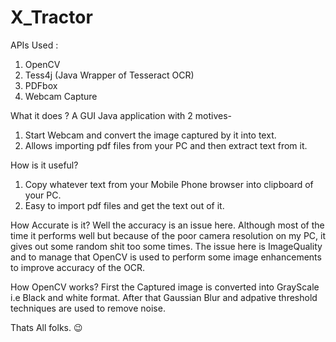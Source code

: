 # X_Tractor

APIs Used :
1. OpenCV
2. Tess4j (Java Wrapper of Tesseract OCR)
3. PDFbox
4. Webcam Capture


What it does ?
A GUI Java application with 2 motives-
1. Start Webcam and convert the image captured by it into text.
2. Allows importing pdf files from your PC and then extract text from it.


How is it useful?
1. Copy whatever text from your Mobile Phone browser into clipboard of your PC.
2. Easy to import pdf files and get the text out of it.


How Accurate is it?
Well the accuracy is an issue here. Although most of the time it performs well but because of the poor camera resolution on my PC, it gives out some random shit too some times.
The issue here is ImageQuality and to manage that OpenCV is used to perform some image enhancements to improve accuracy of the OCR.


How OpenCV works?
First the Captured image is converted into GrayScale i.e Black and white format. After that Gaussian Blur and adpative threshold techniques are used to remove noise.



Thats All folks. 😉
